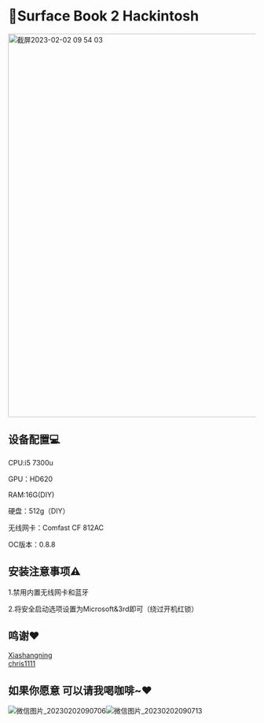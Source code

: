 # 🍎Surface Book 2 Hackintosh


<img width="779" alt="截屏2023-02-02 09 54 03" src="https://user-images.githubusercontent.com/30519088/216220872-71e1fe07-dfa0-4c5c-adc1-751e2a12e46a.png">



## 设备配置💻


   CPU:i5 7300u
   
   GPU：HD620
   
   RAM:16G(DIY)
   
   硬盘：512g（DIY）
   
   无线网卡：Comfast CF 812AC
   
   OC版本：0.8.8
   
   


## 安装注意事项⚠️


   1.禁用内置无线网卡和蓝牙
   
   2.将安全启动选项设置为Microsoft&3rd即可（绕过开机红锁）
   
   

 ## 鸣谢❤️

   [Xiashangning](https://github.com/Xiashangning/BigSurface)   
   [chris1111](https://github.com/chris1111/Wireless-USB-Big-Sur-Adapter)
   
   

 ## 如果你愿意 可以请我喝咖啡~❤️



![微信图片_20230202090706](https://user-images.githubusercontent.com/30519088/216220438-390acd8f-e5a6-4ae1-87fb-69731acc11ec.jpg)![微信图片_20230202090713](https://user-images.githubusercontent.com/30519088/216220582-d221efbc-239c-48f1-b1aa-143781751d1d.jpg)


 

